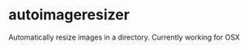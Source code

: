 autoimageresizer
================

Automatically resize images in a directory.  Currently working for OSX